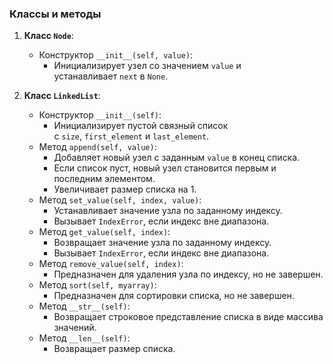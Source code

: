 ### Классы и методы

1. **Класс `Node`**:
    
    - Конструктор `__init__(self, value)`:
        - Инициализирует узел со значением `value` и устанавливает `next` в `None`.
2. **Класс `LinkedList`**:
    
    - Конструктор `__init__(self)`:
        - Инициализирует пустой связный список с `size`, `first_element` и `last_element`.
    - Метод `append(self, value)`:
        - Добавляет новый узел с заданным `value` в конец списка.
        - Если список пуст, новый узел становится первым и последним элементом.
        - Увеличивает размер списка на 1.
    - Метод `set_value(self, index, value)`:
        - Устанавливает значение узла по заданному индексу.
        - Вызывает `IndexError`, если индекс вне диапазона.
    - Метод `get_value(self, index)`:
        - Возвращает значение узла по заданному индексу.
        - Вызывает `IndexError`, если индекс вне диапазона.
    - Метод `remove_value(self, index)`:
        - Предназначен для удаления узла по индексу, но не завершен.
    - Метод `sort(self, myarray)`:
        - Предназначен для сортировки списка, но не завершен.
    - Метод `__str__(self)`:
        - Возвращает строковое представление списка в виде массива значений.
    - Метод `__len__(self)`:
        - Возвращает размер списка.

